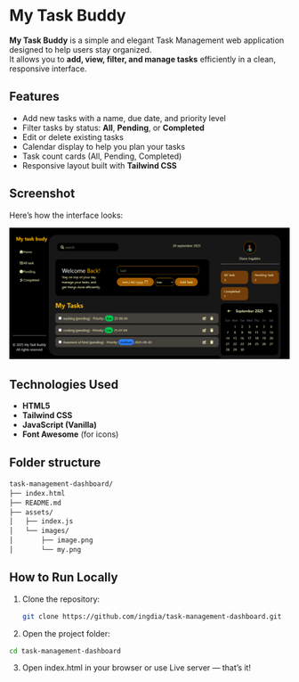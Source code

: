 #  My Task Buddy

**My Task Buddy** is a simple and elegant Task Management web application designed to help users stay organized.  
It allows you to **add, view, filter, and manage tasks** efficiently in a clean, responsive interface.

##  Features

-  Add new tasks with a name, due date, and priority level  
- Filter tasks by status: **All**, **Pending**, or **Completed**  
-  Edit or delete existing tasks  
-  Calendar display to help you plan your tasks  
-  Task count cards (All, Pending, Completed)  
-  Responsive layout built with **Tailwind CSS**

##  Screenshot

Here’s how the interface looks:

![My Task Buddy Screenshot](./assets/images/image.png)

##  Technologies Used

- **HTML5**  
- **Tailwind CSS**  
- **JavaScript (Vanilla)**  
- **Font Awesome** (for icons)

## Folder structure 

```bash
task-management-dashboard/
├── index.html
├── README.md
├── assets/
│   ├── index.js
│   └── images/
│       ├── image.png
│       └── my.png

```

##  How to Run Locally

1. Clone the repository:

   ```bash 
   git clone https://github.com/ingdia/task-management-dashboard.git 
   
   ```


2. Open the project folder:

```bash
cd task-management-dashboard

```
3. Open index.html in your browser or use Live server — that’s it!


